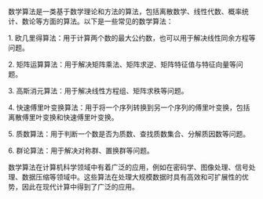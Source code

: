 数学算法是一类基于数学理论和方法的算法，包括离散数学、线性代数、概率统计、数论等方面的算法。以下是一些常见的数学算法：  
  
1. 欧几里得算法：用于计算两个数的最大公约数，也可以用于解决线性同余方程等问题。  
  
2. 矩阵运算算法：用于解决矩阵乘法、矩阵求逆、矩阵特征值与特征向量等问题。  
  
3. 高斯消元算法：用于解决线性方程组、矩阵求秩等问题。  
  
4. 快速傅里叶变换算法：用于将一个序列转换到另一个序列的傅里叶变换，包括离散傅里叶变换和快速傅里叶变换。  
  
5. 质数算法：用于判断一个数是否为质数、查找质数集合、分解质因数等问题。  
  
6. 群论算法：用于解决对称群、置换群等问题。  
  
数学算法在计算机科学领域中有着广泛的应用，例如在密码学、图像处理、信号处理、数据压缩等领域中。这些算法在处理大规模数据时具有高效和可扩展性的优势，因此在现代计算中得到了广泛的应用。
